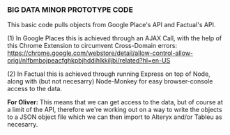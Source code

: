 ### BIG DATA MINOR PROTOTYPE CODE ###

This basic code pulls objects from Google Place's API and Factual's API.

(1) In Google Places this is achieved through an AJAX Call, with the help of this Chrome Extension to circumvent Cross-Domain errors:
https://chrome.google.com/webstore/detail/allow-control-allow-origi/nlfbmbojpeacfghkpbjhddihlkkiljbi/related?hl=en-US

(2) In Factual this is achieved through running Express on top of Node, along with (but not necesarry) Node-Monkey for easy browser-console access to the data.

<b>For Oliver:</b>
This means that we can get access to the data, but of course at a limit of the API, therefore we're working out on a way to write the objects to a JSON object file which we can then import to Alteryx and/or Tableu as necesarry.  
